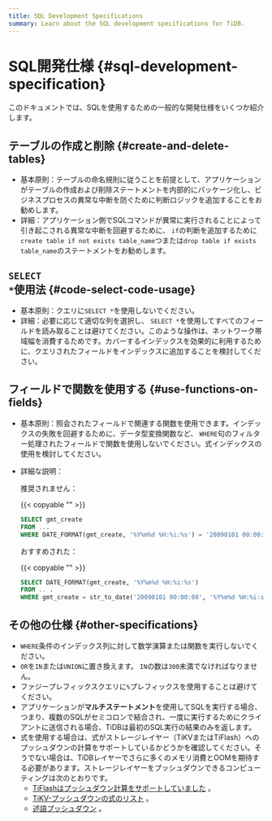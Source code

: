 ```yaml
---
title: SQL Development Specifications
summary: Learn about the SQL development specifications for TiDB.
---
```


# SQL開発仕様 {#sql-development-specification}

このドキュメントでは、SQLを使用するための一般的な開発仕様をいくつか紹介します。

## テーブルの作成と削除 {#create-and-delete-tables}

-   基本原則：テーブルの命名規則に従うことを前提として、アプリケーションがテーブルの作成および削除ステートメントを内部的にパッケージ化し、ビジネスプロセスの異常な中断を防ぐために判断ロジックを追加することをお勧めします。
-   詳細：アプリケーション側でSQLコマンドが異常に実行されることによって引き起こされる異常な中断を回避するために、 `if`の判断を追加するために`create table if not exists table_name`つまたは`drop table if exists table_name`のステートメントをお勧めします。

## <code>SELECT *</code>使用法 {#code-select-code-usage}

-   基本原則：クエリに`SELECT *`を使用しないでください。
-   詳細：必要に応じて適切な列を選択し、 `SELECT *`を使用してすべてのフィールドを読み取ることは避けてください。このような操作は、ネットワーク帯域幅を消費するためです。カバーするインデックスを効果的に利用するために、クエリされたフィールドをインデックスに追加することを検討してください。

## フィールドで関数を使用する {#use-functions-on-fields}

-   基本原則：照会されたフィールドで関連する関数を使用できます。インデックスの失敗を回避するために、データ型変換関数など、 `WHERE`句のフィルター処理されたフィールドで関数を使用しないでください。式インデックスの使用を検討してください。
-   詳細な説明：

    推奨されません：

    {{< copyable "" >}}

    ```sql
    SELECT gmt_create
    FROM ...
    WHERE DATE_FORMAT(gmt_create, '%Y%m%d %H:%i:%s') = '20090101 00:00:0'
    ```

    おすすめされた：

    {{< copyable "" >}}

    ```sql
    SELECT DATE_FORMAT(gmt_create, '%Y%m%d %H:%i:%s')
    FROM .. .
    WHERE gmt_create = str_to_date('20090101 00:00:00', '%Y%m%d %H:%i:s')
    ```

## その他の仕様 {#other-specifications}

-   `WHERE`条件のインデックス列に対して数学演算または関数を実行しないでください。
-   `OR`を`IN`または`UNION`に置き換えます。 `IN`の数は`300`未満でなければなりません。
-   ファジープレフィックスクエリに`%`プレフィックスを使用することは避けてください。
-   アプリケーションが**マルチステートメント**を使用してSQLを実行する場合、つまり、複数のSQLがセミコロンで結合され、一度に実行するためにクライアントに送信される場合、TiDBは最初のSQL実行の結果のみを返します。
-   式を使用する場合は、式がストレージレイヤー（TiKVまたはTiFlash）へのプッシュダウンの計算をサポートしているかどうかを確認してください。そうでない場合は、TiDBレイヤーでさらに多くのメモリ消費とOOMを期待する必要があります。ストレージレイヤーをプッシュダウンできるコンピューティングは次のとおりです。
    -   [TiFlashはプッシュダウン計算をサポートしていました](/tiflash/tiflash-supported-pushdown-calculations.md) 。
    -   [TiKV-プッシュダウンの式のリスト](/functions-and-operators/expressions-pushed-down.md) 。
    -   [述語プッシュダウン](/predicate-push-down.md) 。
